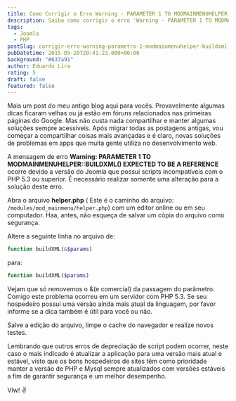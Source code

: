 ```yaml
---
title: Como Corrigir o Erro Warning - PARAMETER 1 TO MODMAINMENUHELPER BUILDXML() EXPECTED TO BE A REFERENCE no Joomla
description: Saiba como corrigir o erro 'Warning - PARAMETER 1 TO MODMAINMENUHELPER::BUILDXML() EXPECTED TO BE A REFERENCE' que ocorre devido à incompatibilidade de scripts com o PHP 5.3 ou superior no Joomla.
tags:
  - Joomla
  - PHP
postSlug: corrigir-erro-warning-parametro-1-modmainmenuhelper-buildxml-joomla
pubDatetime: 2015-05-20T20:41:23.000+00:00
background: "#637a91"
author: Eduardo Lira
rating: 5
draft: false
featured: false
---
```


Mais um post do meu antigo blog aqui para vocês.
Provavelmente algumas dicas ficaram velhas ou já estão em fóruns relacionados nas primeiras páginas do Google. Mas não custa nada compartilhar e manter algumas soluções sempre acessíveis.
Após migrar todas as postagens antigas, vou começar a compartilhar coisas mais avançadas e é claro, novas soluções de problemas em apps que muita gente utiliza no desenvolvimento web.

A mensagem de erro **Warning: PARAMETER 1 TO MODMAINMENUHELPER::BUILDXML() EXPECTED TO BE A REFERENCE** ocorre devido a versão do Joomla que possui scripts incompatíveis com o PHP 5.3 ou superior.
É necessário realizar somente uma alteração para a solução deste erro.

Abra o arquivo **helper.php** ( Este é o caminho do arquivo: <code>/modules/mod_mainmenu/helper.php</code>) com um editor online ou em seu computador.
Haa, antes, não esqueça de salvar um cópia do arquivo como segurança.

Altere a seguinte linha no arquivo de:

```php
function buildXML(&$params)
```

para:

```php
function buildXML($params)
```

Vejam que só removemos o &(e comercial) da passagem do parâmetro. Comigo este problema ocorreu em um servidor com PHP 5.3.
Se seu hospedeiro possui uma versão ainda mais atual da linguagem, por favor informe se a dica também é útil para você ou não.

Salve a edição do arquivo, limpe o cache do navegador e realize novos testes.

Lembrando que outros erros de depreciação de script podem ocorrer, neste caso o mais indicado é atualizar a aplicação para uma versão mais atual e estável, visto que os bons hospedeiros de sites têm como prioridade manter a versão de PHP e Mysql sempre atualizados com versões estáveis a fim de garantir segurança e um melhor desempenho.

Vlw! :v:
